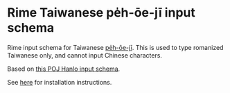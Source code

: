 Rime Taiwanese pe̍h-ōe-jī input schema 
===

Rime input schema for Taiwanese [pe̍h-ōe-jī](https://en.wikipedia.org/wiki/Pe%CC%8Dh-%C5%8De-j%C4%AB). This is used to type romanized Taiwanese only, and cannot input Chinese characters. 

Based on [this POJ Hanlo input schema](https://github.com/i3thuan5/rime_taigi_poj_hanlo). 

See [here](https://github.com/williampan/rime-lumen-pinyin#installation) for installation instructions. 